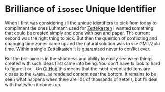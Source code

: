 # Brilliance of `isosec` Unique Identifier

When I first was considering all the unique identifiers to pick from
today to compliment the ones Luhmann used for [Zettelkasten] I wanted
something that could be created simply and done with pen and paper. The
current second was the right thing to pick. But then the question of
conflicting and changing time zones came up and the natural solution was
to use GMT/Zulu time. Within a single Zettelkasten it is guaranteed
never to conflict ever.

But the brilliance is in the shortness and ability to easily see when
things created with such ideas first came into being. You don't have to
look to hard to figure it out. On [GitHub][Zettelkasten] this means that
the most recent additions are closes to the `README.md` rendered content
near the bottom. It remains to be seen what happens when there are 10s
of thousands of zettels, but I'll deal with that when it comes up.

[Zettelkasten]: /20210502004642
